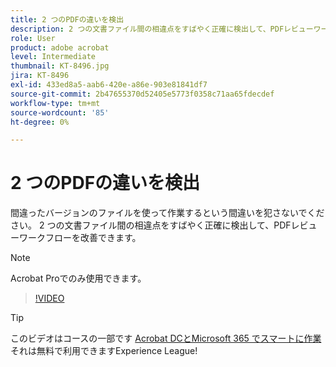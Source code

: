 ```yaml
---
title: 2 つのPDFの違いを検出
description: 2 つの文書ファイル間の相違点をすばやく正確に検出して、PDFレビューワークフローを改善します。
role: User
product: adobe acrobat
level: Intermediate
thumbnail: KT-8496.jpg
jira: KT-8496
exl-id: 433ed8a5-aab6-420e-a86e-903e81841df7
source-git-commit: 2b47655370d52405e5773f0358c71aa65fdecdef
workflow-type: tm+mt
source-wordcount: '85'
ht-degree: 0%

---
```


# 2 つのPDFの違いを検出

間違ったバージョンのファイルを使って作業するという間違いを犯さないでください。 2 つの文書ファイル間の相違点をすばやく正確に検出して、PDFレビューワークフローを改善できます。

>[!NOTE]
>
>Acrobat Proでのみ使用できます。

>[!VIDEO](https://video.tv.adobe.com/v/337211?quality=12&learn=on&hidetitle=true)

>[!TIP]
>
>このビデオはコースの一部です [Acrobat DCとMicrosoft 365 でスマートに作業](https://experienceleague.adobe.com/?recommended=Acrobat-U-1-2021.microsoft365) それは無料で利用できますExperience League!
